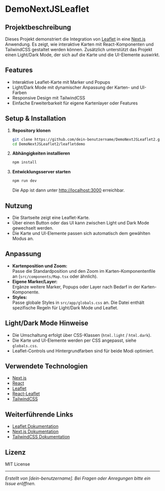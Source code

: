 # DemoNextJSLeaflet

## Projektbeschreibung

Dieses Projekt demonstriert die Integration von [Leaflet](https://leafletjs.com/) in eine [Next.js](https://nextjs.org/) Anwendung. Es zeigt, wie interaktive Karten mit React-Komponenten und TailwindCSS gestaltet werden können. Zusätzlich unterstützt das Projekt einen Light/Dark Mode, der sich auf die Karte und die UI-Elemente auswirkt.

## Features

- Interaktive Leaflet-Karte mit Marker und Popups
- Light/Dark Mode mit dynamischer Anpassung der Karten- und UI-Farben
- Responsive Design mit TailwindCSS
- Einfache Erweiterbarkeit für eigene Kartenlayer oder Features

## Setup & Installation

1. **Repository klonen**
   ```bash
   git clone https://github.com/dein-benutzername/DemoNextJSLeaflet2.git
   cd DemoNextJSLeaflet2/leafletdemo
   ```

2. **Abhängigkeiten installieren**
   ```bash
   npm install
   ```

3. **Entwicklungsserver starten**
   ```bash
   npm run dev
   ```
   Die App ist dann unter [http://localhost:3000](http://localhost:3000) erreichbar.

## Nutzung

- Die Startseite zeigt eine Leaflet-Karte.
- Über einen Button oder das UI kann zwischen Light und Dark Mode gewechselt werden.
- Die Karte und UI-Elemente passen sich automatisch dem gewählten Modus an.

## Anpassung

- **Kartenposition und Zoom:**  
  Passe die Standardposition und den Zoom im Karten-Komponentenfile an (`src/components/Map.tsx` oder ähnlich).
- **Eigene Marker/Layer:**  
  Ergänze weitere Marker, Popups oder Layer nach Bedarf in der Karten-Komponente.
- **Styles:**  
  Passe globale Styles in `src/app/globals.css` an. Die Datei enthält spezifische Regeln für Light/Dark Mode und Leaflet.

## Light/Dark Mode Hinweise

- Die Umschaltung erfolgt über CSS-Klassen (`html.light` / `html.dark`).
- Die Karte und UI-Elemente werden per CSS angepasst, siehe `globals.css`.
- Leaflet-Controls und Hintergrundfarben sind für beide Modi optimiert.

## Verwendete Technologien

- [Next.js](https://nextjs.org/)
- [React](https://react.dev/)
- [Leaflet](https://leafletjs.com/)
- [React-Leaflet](https://react-leaflet.js.org/)
- [TailwindCSS](https://tailwindcss.com/)

## Weiterführende Links

- [Leaflet Dokumentation](https://leafletjs.com/reference.html)
- [Next.js Dokumentation](https://nextjs.org/docs)
- [TailwindCSS Dokumentation](https://tailwindcss.com/docs)

## Lizenz

MIT License

---

*Erstellt von [dein-benutzername]. Bei Fragen oder Anregungen bitte ein Issue eröffnen.*
